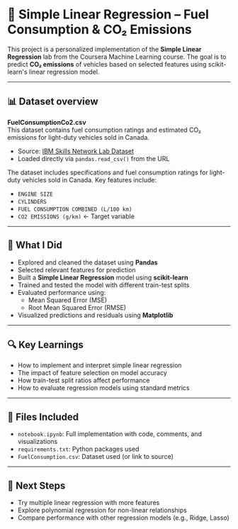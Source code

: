 # 🚗 Simple Linear Regression – Fuel Consumption & CO₂ Emissions

This project is a personalized implementation of the **Simple Linear Regression** lab from the Coursera Machine Learning course. The goal is to predict **CO₂ emissions** of vehicles based on selected features using scikit-learn's linear regression model.

---


## 📊 Dataset overview

**FuelConsumptionCo2.csv**  
This dataset contains fuel consumption ratings and estimated CO₂ emissions for light-duty vehicles sold in Canada.

- Source: [IBM Skills Network Lab Dataset](https://cf-courses-data.s3.us.cloud-object-storage.appdomain.cloud/IBMDeveloperSkillsNetwork-ML0101EN-SkillsNetwork/labs/Module%202/data/FuelConsumptionCo2.csv)
- Loaded directly via `pandas.read_csv()` from the URL


The dataset includes specifications and fuel consumption ratings for light-duty vehicles sold in Canada. Key features include:

- `ENGINE SIZE`
- `CYLINDERS`
- `FUEL CONSUMPTION COMBINED (L/100 km)`
- `CO2 EMISSIONS (g/km)` ← Target variable

---

## 🧠 What I Did

- Explored and cleaned the dataset using **Pandas**
- Selected relevant features for prediction
- Built a **Simple Linear Regression** model using **scikit-learn**
- Trained and tested the model with different train-test splits
- Evaluated performance using:
  - Mean Squared Error (MSE)
  - Root Mean Squared Error (RMSE)
- Visualized predictions and residuals using **Matplotlib**

---

## 🔍 Key Learnings

- How to implement and interpret simple linear regression
- The impact of feature selection on model accuracy
- How train-test split ratios affect performance
- How to evaluate regression models using standard metrics

---

## 📁 Files Included

- `notebook.ipynb`: Full implementation with code, comments, and visualizations
- `requirements.txt`: Python packages used
- `FuelConsumption.csv`: Dataset used (or link to source)

---

## 📌 Next Steps

- Try multiple linear regression with more features
- Explore polynomial regression for non-linear relationships
- Compare performance with other regression models (e.g., Ridge, Lasso)


